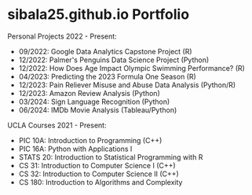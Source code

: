 # sibala25.github.io Portfolio

Personal Projects 2022 - Present:

- 09/2022: Google Data Analytics Capstone Project (R)
- 12/2022: Palmer's Penguins Data Science Project (Python)
- 12/2022: How Does Age Impact Olympic Swimming Performance? (R)
- 04/2023: Predicting the 2023 Formula One Season (R)
- 12/2023: Pain Reliever Misuse and Abuse Data Analysis (Python/R)
- 12/2023: Amazon Review Analysis (Python)
- 03/2024: Sign Language Recognition (Python)
- 06/2024: IMDb Movie Analysis (Tableau/Python)

UCLA Courses 2021 - Present:
- PIC 10A: Introduction to Programming (C++)
- PIC 16A: Python with Applications I
- STATS 20: Introduction to Statistical Programming with R
- CS 31: Introduction to Computer Science I (C++)
- CS 32: Introduction to Computer Science II (C++)
- CS 180: Introduction to Algorithms and Complexity
